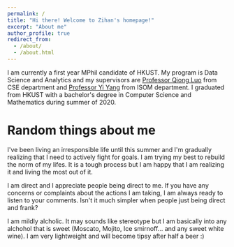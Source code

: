 ```yaml
---
permalink: /
title: "Hi there! Welcome to Zihan's homepage!"
excerpt: "About me"
author_profile: true
redirect_from: 
  - /about/
  - /about.html
---
```


I am currently a first year MPhil candidate of HKUST. My program is Data Science and Analytics and my supervisors are [Professor Qiong Luo](https://www.cse.ust.hk/~luo/) from CSE department and [Professor Yi Yang](http://yya518.github.io/) from ISOM department. I graduated from HKUST with a bachelor's degree in Computer Science and Mathematics during summer of 2020. 

Random things about me
======
I've been living an irresponsible life until this summer and I'm gradually realizing that I need to actively fight for goals. I am trying my best to rebuild the norm of my lifes. It is a tough process but I am happy that I am realizing it and living the most out of it.

I am direct and I appreciate people being direct to me. If you have any concerns or complaints about the actions I am taking, I am always ready to listen to your comments. Isn't it much simpler when people just being direct and frank?

I am mildly alcholic. It may sounds like stereotype but I am basically into any alchohol that is sweet (Moscato, Mojito, Ice smirnoff... and any sweet white wine). I am very lightweight and will become tipsy after half a beer :)
